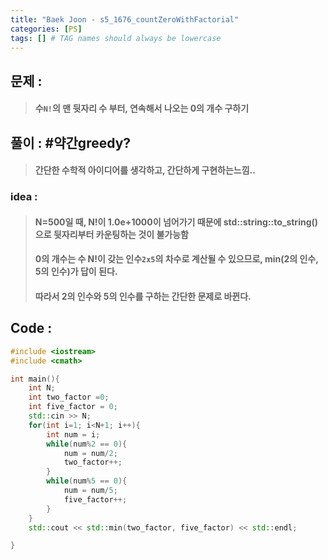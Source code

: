```yaml
---
title: "Baek Joon - s5_1676_countZeroWithFactorial"
categories: [PS]
tags: [] # TAG names should always be lowercase
---
```

## 문제 : 
> #### 수`N!`의 맨 뒷자리 수 부터, 연속해서 나오는 0의 개수 구하기

## 풀이 : #약간greedy?
> #### 간단한 수학적 아이디어를 생각하고, 간단하게 구현하는느낌..

### idea : 
> #### N=500일 때, N!이 1.0e+1000이 넘어가기 때문에 std::string::to_string()으로 뒷자리부터 카운팅하는 것이 불가능함
> #### 0의 개수는 수 N!이 갖는 인수`2x5`의 차수로 계산될 수 있으므로, min(2의 인수, 5의 인수)가 답이 된다.
> #### 따라서 2의 인수와 5의 인수를 구하는 간단한 문제로 바뀐다.

## Code :
```cpp
#include <iostream>
#include <cmath>

int main(){
    int N;
    int two_factor =0;
    int five_factor = 0;
    std::cin >> N;
    for(int i=1; i<N+1; i++){
        int num = i;
        while(num%2 == 0){
            num = num/2;
            two_factor++;
        }
        while(num%5 == 0){
            num = num/5;
            five_factor++;
        }
    }
    std::cout << std::min(two_factor, five_factor) << std::endl;

}
```

